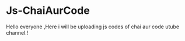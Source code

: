 # Js-ChaiAurCode
Hello everyone ,Here i will be uploading js codes of chai aur code utube channel.!
